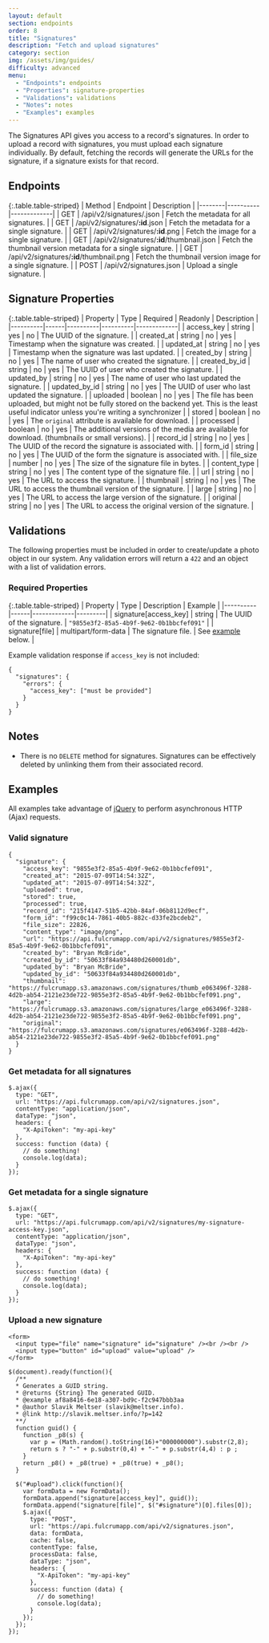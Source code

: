 ```yaml
---
layout: default
section: endpoints
order: 8
title: "Signatures"
description: "Fetch and upload signatures"
category: section
img: /assets/img/guides/
difficulty: advanced
menu:
  - "Endpoints": endpoints
  - "Properties": signature-properties
  - "Validations": validations
  - "Notes": notes
  - "Examples": examples
---
```


The Signatures API gives you access to a record's signatures. In order to upload a record with signatures, you must upload each signature individually. By default, fetching the records will generate the URLs for the signature, if a signature exists for that record.

## Endpoints

{:.table.table-striped}
| Method | Endpoint | Description |
|--------|----------|-------------|
| GET | /api/v2/signatures/.json | Fetch the metadata for all signatures. |
| GET | /api/v2/signatures/**:id**.json | Fetch the metadata for a single signature. |
| GET | /api/v2/signatures/**:id**.png | Fetch the image for a single signature. |
| GET | /api/v2/signatures/**:id**/thumbnail.json | Fetch the thumbnail version metadata for a single signature. |
| GET | /api/v2/signatures/**:id**/thumbnail.png | Fetch the thumbnail version image for a single signature. |
| POST | /api/v2/signatures.json | Upload a single signature. |

## Signature Properties

{:.table.table-striped}
| Property | Type | Required | Readonly | Description |
|----------|------|----------|----------|-------------|
| access_key | string | yes | no | The UUID of the signature. |
| created_at | string | no | yes | Timestamp when the signature was created. |
| updated_at | string | no | yes | Timestamp when the signature was last updated. |
| created_by | string | no | yes | The name of user who created the signature. |
| created_by_id | string | no | yes | The UUID of user who created the signature. |
| updated_by | string | no | yes | The name of user who last updated the signature. |
| updated_by_id | string | no | yes | The UUID of user who last updated the signature. |
| uploaded | boolean | no | yes | The file has been uploaded, but might not be fully stored on the backend yet. This is the least useful indicator unless you're writing a synchronizer |
| stored | boolean | no | yes | The `original` attribute is available for download. |
| processed | boolean | no | yes | The additional versions of the media are available for download. (thumbnails or small versions). |
| record_id | string | no | yes | The UUID of the record the signature is associated with. |
| form_id | string | no | yes | The UUID of the form the signature is associated with. |
| file_size | number | no | yes | The size of the signature file in bytes. |
| content_type | string | no | yes | The content type of the signature file. |
| url | string | no | yes | The URL to access the signature. |
| thumbnail | string | no | yes | The URL to access the thumbnail version of the signature. |
| large | string | no | yes | The URL to access the large version of the signature. |
| original | string | no | yes | The URL to access the original version of the signature. |

## Validations

The following properties must be included in order to create/update a photo object in our system. Any validation errors will return a `422` and an object with a list of validation errors.

### Required Properties

{:.table.table-striped}
| Property | Type | Description | Example |
|----------|------|-------------|---------|
| signature[access_key] | string | The UUID of the signature. | `"9855e3f2-85a5-4b9f-9e62-0b1bbcfef091"` |
| signature[file] | multipart/form-data | The signature file. | See [example](#upload-a-new-signature) below. |

Example validation response if `access_key` is not included:

```
{
  "signatures": {
    "errors": {
      "access_key": ["must be provided"]
    }
  }
}
```

## Notes

* There is no `DELETE` method for signatures. Signatures can be effectively deleted by unlinking them from their associated record.

## Examples

All examples take advantage of [jQuery](http://jquery.com/) to perform asynchronous HTTP (Ajax) requests.

### Valid signature

```
{
  "signature": {
    "access_key": "9855e3f2-85a5-4b9f-9e62-0b1bbcfef091",
    "created_at": "2015-07-09T14:54:32Z",
    "updated_at": "2015-07-09T14:54:32Z",
    "uploaded": true,
    "stored": true,
    "processed": true,
    "record_id": "215f4147-51b5-42bb-84af-06b8112d9ecf",
    "form_id": "f99c0c14-7861-40b5-882c-d33fe2bcdeb2",
    "file_size": 22826,
    "content_type": "image/png",
    "url": "https://api.fulcrumapp.com/api/v2/signatures/9855e3f2-85a5-4b9f-9e62-0b1bbcfef091",
    "created_by": "Bryan McBride",
    "created_by_id": "50633f84a934480d260001db",
    "updated_by": "Bryan McBride",
    "updated_by_id": "50633f84a934480d260001db",
    "thumbnail": "https://fulcrumapp.s3.amazonaws.com/signatures/thumb_e063496f-3288-4d2b-ab54-2121e23de722-9855e3f2-85a5-4b9f-9e62-0b1bbcfef091.png",
    "large": "https://fulcrumapp.s3.amazonaws.com/signatures/large_e063496f-3288-4d2b-ab54-2121e23de722-9855e3f2-85a5-4b9f-9e62-0b1bbcfef091.png",
    "original": "https://fulcrumapp.s3.amazonaws.com/signatures/e063496f-3288-4d2b-ab54-2121e23de722-9855e3f2-85a5-4b9f-9e62-0b1bbcfef091.png"
  }
}
```

### Get metadata for all signatures

```
$.ajax({
  type: "GET",
  url: "https://api.fulcrumapp.com/api/v2/signatures.json",
  contentType: "application/json",
  dataType: "json",
  headers: {
    "X-ApiToken": "my-api-key"
  },
  success: function (data) {
    // do something!
    console.log(data);
  }
});
```

### Get metadata for a single signature

```
$.ajax({
  type: "GET",
  url: "https://api.fulcrumapp.com/api/v2/signatures/my-signature-access-key.json",
  contentType: "application/json",
  dataType: "json",
  headers: {
    "X-ApiToken": "my-api-key"
  },
  success: function (data) {
    // do something!
    console.log(data);
  }
});
```


### Upload a new signature

```
<form>
  <input type="file" name="signature" id="signature" /><br /><br />
  <input type="button" id="upload" value="upload" />
</form>

$(document).ready(function(){
  /**
  * Generates a GUID string.
  * @returns {String} The generated GUID.
  * @example af8a8416-6e18-a307-bd9c-f2c947bbb3aa
  * @author Slavik Meltser (slavik@meltser.info).
  * @link http://slavik.meltser.info/?p=142
  **/
  function guid() {
    function _p8(s) {
      var p = (Math.random().toString(16)+"000000000").substr(2,8);
      return s ? "-" + p.substr(0,4) + "-" + p.substr(4,4) : p ;
    }
    return _p8() + _p8(true) + _p8(true) + _p8();
  }

  $("#upload").click(function(){
    var formData = new FormData();
    formData.append("signature[access_key]", guid());
    formData.append("signature[file]", $("#signature")[0].files[0]);
    $.ajax({
      type: "POST",
      url: "https://api.fulcrumapp.com/api/v2/signatures.json",
      data: formData,
      cache: false,
      contentType: false,
      processData: false,
      dataType: "json",
      headers: {
        "X-ApiToken": "my-api-key"
      },
      success: function (data) {
        // do something!
        console.log(data);
      }
    });
  });
});
```
